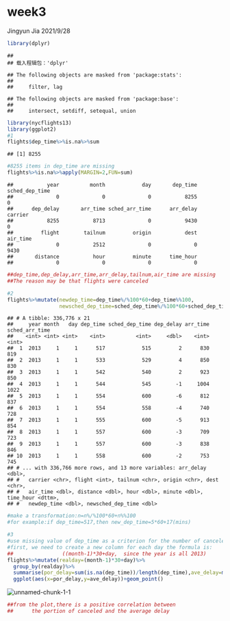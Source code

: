 week3
================
Jingyun Jia
2021/9/28

``` r
library(dplyr)
```

    ## 
    ## 载入程辑包：'dplyr'

    ## The following objects are masked from 'package:stats':
    ## 
    ##     filter, lag

    ## The following objects are masked from 'package:base':
    ## 
    ##     intersect, setdiff, setequal, union

``` r
library(nycflights13)
library(ggplot2)
#1
flights$dep_time%>%is.na%>%sum
```

    ## [1] 8255

``` r
#8255 items in dep_time are missing
flights%>%is.na%>%apply(MARGIN=2,FUN=sum)  
```

    ##           year          month            day       dep_time sched_dep_time 
    ##              0              0              0           8255              0 
    ##      dep_delay       arr_time sched_arr_time      arr_delay        carrier 
    ##           8255           8713              0           9430              0 
    ##         flight        tailnum         origin           dest       air_time 
    ##              0           2512              0              0           9430 
    ##       distance           hour         minute      time_hour 
    ##              0              0              0              0

``` r
##dep_time,dep_delay,arr_time,arr_delay,tailnum,air_time are missing
##The reason may be that flights were canceled

#2
flights%>%mutate(newdep_time=dep_time%/%100*60+dep_time%%100,
                 newsched_dep_time=sched_dep_time%/%100*60+sched_dep_time%%10)
```

    ## # A tibble: 336,776 x 21
    ##     year month   day dep_time sched_dep_time dep_delay arr_time sched_arr_time
    ##    <int> <int> <int>    <int>          <int>     <dbl>    <int>          <int>
    ##  1  2013     1     1      517            515         2      830            819
    ##  2  2013     1     1      533            529         4      850            830
    ##  3  2013     1     1      542            540         2      923            850
    ##  4  2013     1     1      544            545        -1     1004           1022
    ##  5  2013     1     1      554            600        -6      812            837
    ##  6  2013     1     1      554            558        -4      740            728
    ##  7  2013     1     1      555            600        -5      913            854
    ##  8  2013     1     1      557            600        -3      709            723
    ##  9  2013     1     1      557            600        -3      838            846
    ## 10  2013     1     1      558            600        -2      753            745
    ## # ... with 336,766 more rows, and 13 more variables: arr_delay <dbl>,
    ## #   carrier <chr>, flight <int>, tailnum <chr>, origin <chr>, dest <chr>,
    ## #   air_time <dbl>, distance <dbl>, hour <dbl>, minute <dbl>, time_hour <dttm>,
    ## #   newdep_time <dbl>, newsched_dep_time <dbl>

``` r
#make a transformation:n=n%/%100*60+n%%100
#for example:if dep_time=517,then new_dep_time=5*60+17(mins)

#3
#use missing value of dep_time as a criterion for the number of canceled flights
#first, we need to create a new column for each day the formula is:
##                ((month-1)*30+day,  since the year is all 2013)
flights%>%mutate(realday=(month-1)*30+day)%>%
  group_by(realday)%>%
  summarise(por_delay=sum(is.na(dep_time))/length(dep_time),ave_delay=mean(dep_delay,na.rm=1))%>%
  ggplot(aes(x=por_delay,y=ave_delay))+geom_point()
```

![unnamed-chunk-1-1](C:\Users\jia\Desktop\433\STAT433\week3_files\figure-gfm\unnamed-chunk-1-1.png)
``` r
##from the plot,there is a positive correlation between 
##      the portion of canceled and the average delay
```
